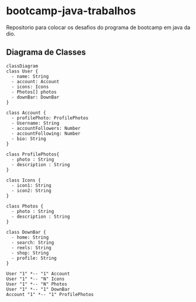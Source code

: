 # bootcamp-java-trabalhos
Repositorio para colocar os desafios do programa de bootcamp em java da dio.

## Diagrama de Classes

  ```mermaid
  classDiagram
  class User {
    - name: String
    - account: Account
    - icons: Icons
    - Photos[] photos
    - downBar: DownBar
  }

  class Account {
    - profilePhoto: ProfilePhotos
    - Username: String
    - accountFollowers: Number
    - accountFollowing: Number
    - bio: String
  }

  class ProfilePhotos{
    - photo : String
    - description : String
  }

  class Icons {
    - icon1: String
    - icon2: String
  }

  class Photos {
    - photo : String
    - description : String
  }

  class DownBar {
    - home: String
    - search: String
    - reels: String
    - shop: String
    - profile: String
  }

  User "1" *-- "1" Account
  User "1" *-- "N" Icons
  User "1" *-- "N" Photos
  User "1" *-- "1" DownBar
  Account "1" *-- "1" ProfilePhotos

  ```
